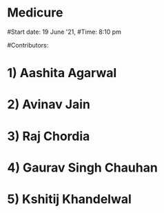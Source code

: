# Medicure

#Start date: 19 June '21,
#Time: 8:10 pm

#Contributors:
 #   1) Aashita Agarwal
  #  2) Avinav Jain
   # 3) Raj Chordia
   # 4) Gaurav Singh Chauhan 
   # 5) Kshitij Khandelwal 
